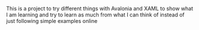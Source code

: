 This is a project to try different things with Avalonia and XAML to show what I am learning and try to learn as much from what I can think of instead of just following simple examples online
